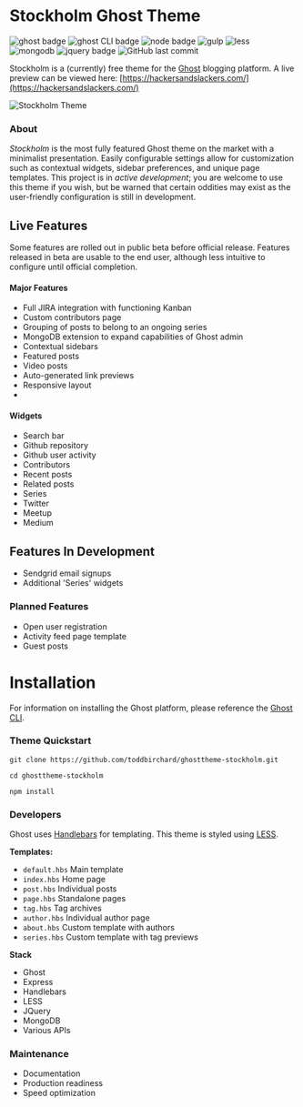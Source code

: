 # Stockholm Ghost Theme

![ghost badge](https://img.shields.io/badge/ghost-2.0.0-lightgrey.svg?longCache=true&style=flat-square)
![ghost CLI badge](https://img.shields.io/badge/ghost_CLI-1.9.2-lightgrey.svg?longCache=true&style=flat-square)
![node badge](https://img.shields.io/badge/node-v8.11.3-green.svg?longCache=true&style=flat-square)
![gulp](https://img.shields.io/badge/gulp-v4.0.0-green.svg?longCache=true&style=flat-square)
![less](https://img.shields.io/badge/lessjs-v3.7.0-blue.svg?longCache=true&style=flat-square)
![mongodb](https://img.shields.io/badge/mongodb-v4.0-green.svg?longCache=true&style=flat-square)
![jquery badge](https://img.shields.io/badge/jquery-3.3.1-green.svg?longCache=true&style=flat-square)
![GitHub last commit](https://img.shields.io/github/last-commit/google/skia.svg?style=flat-square)



Stockholm is a (currently) free theme for the [Ghost](https://github.com/TryGhost) blogging platform. A live preview can be viewed here: [https://hackersandslackers.com/](https://hackersandslackers.com/)

![Stockholm Theme](https://miscellaneous.nyc3.digitaloceanspaces.com/stockholm.jpg)

### About

_Stockholm_ is the most fully featured Ghost theme on the market with a minimalist presentation. Easily configurable settings allow for customization such as contextual widgets, sidebar preferences, and unique page templates. This project is in *active development*; you are welcome to use this theme if you wish, but be warned that certain oddities may exist as the user-friendly configuration is still in development.

## Live Features

Some features are rolled out in public beta before official release. Features released in beta are usable to the end user, although less intuitive to configure until official completion.

#### Major Features

- Full JIRA integration with functioning Kanban
- Custom contributors page
- Grouping of posts to belong to an ongoing series
- MongoDB extension to expand capabilities of Ghost admin
- Contextual sidebars
- Featured posts
- Video posts
- Auto-generated link previews
- Responsive layout
- 

#### Widgets

- Search bar
- Github repository
- Github user activity
- Contributors 
- Recent posts 
- Related posts 
- Series 
- Twitter 
- Meetup 
- Medium 

## Features In Development

- Sendgrid email signups
- Additional 'Series' widgets

### Planned Features

- Open user registration
- Activity feed page template
- Guest posts

# Installation

For information on installing the Ghost platform, please reference the [Ghost CLI](https://docs.ghost.org/docs/cli-install).

### Theme Quickstart

```
git clone https://github.com/toddbirchard/ghosttheme-stockholm.git

cd ghosttheme-stockholm

npm install
```

### Developers

Ghost uses [Handlebars](http://handlebarsjs.com/) for templating. This theme is styled using [LESS](http://lesscss.org/).

**Templates:**

- `default.hbs` Main template
- `index.hbs` Home page
- `post.hbs` Individual posts
- `page.hbs` Standalone pages
- `tag.hbs` Tag archives
- `author.hbs` Individual author page
- `about.hbs` Custom template with authors
- `series.hbs` Custom template with tag previews

**Stack**

- Ghost
- Express
- Handlebars
- LESS
- JQuery
- MongoDB
- Various APIs

### Maintenance

- Documentation
- Production readiness
- Speed optimization

